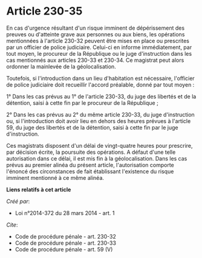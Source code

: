 # Article 230-35

En cas d'urgence résultant d'un risque imminent de dépérissement des preuves ou d'atteinte grave aux personnes ou aux biens,
les opérations mentionnées à l'article 230-32 peuvent être mises en place ou prescrites par un officier de police judiciaire.
Celui-ci en informe immédiatement, par tout moyen, le procureur de la République ou le juge d'instruction dans les cas
mentionnés aux articles 230-33 et 230-34. Ce magistrat peut alors ordonner la mainlevée de la géolocalisation. 

Toutefois, si l'introduction dans un lieu d'habitation est nécessaire, l'officier de police judiciaire doit recueillir
l'accord préalable, donné par tout moyen : 

1° Dans les cas prévus au 1° de l'article 230-33, du juge des libertés et de la détention, saisi à cette fin par le procureur
de la République ; 

2° Dans les cas prévus au 2° du même article 230-33, du juge d'instruction ou, si l'introduction doit avoir lieu en dehors
des heures prévues à l'article 59, du juge des libertés et de la détention, saisi à cette fin par le juge d'instruction. 

Ces magistrats disposent d'un délai de vingt-quatre heures pour prescrire, par décision écrite, la poursuite des opérations.
A défaut d'une telle autorisation dans ce délai, il est mis fin à la géolocalisation. Dans les cas prévus au premier alinéa
du présent article, l'autorisation comporte l'énoncé des circonstances de fait établissant l'existence du risque imminent
mentionné à ce même alinéa.

**Liens relatifs à cet article**

_Créé par_:

  - Loi n°2014-372 du 28 mars 2014 - art. 1

_Cite_:

  - Code de procédure pénale - art. 230-32
  - Code de procédure pénale - art. 230-33
  - Code de procédure pénale - art. 59 (V)
